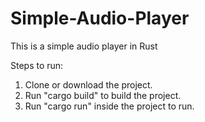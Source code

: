 # Simple-Audio-Player
This is a simple audio player in Rust

Steps to run:
1. Clone or download the project.
2. Run "cargo build" to build the project.
3. Run "cargo run" inside the project to run. 
